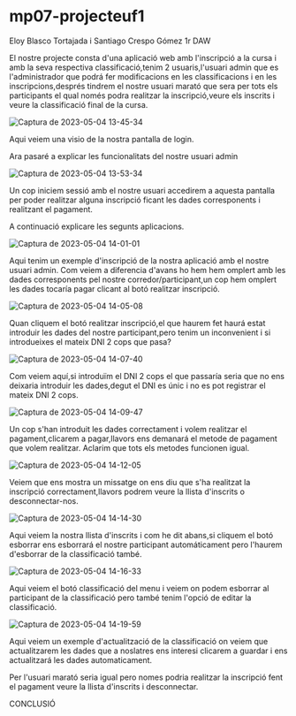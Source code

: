 # mp07-projecteuf1

Eloy Blasco Tortajada i Santiago Crespo Gómez 1r DAW

El nostre projecte consta d'una aplicació web amb l'inscripció a la cursa i amb la seva respectiva classificació,tenim 2 usuaris,l'usuari admin que es l'administrador que podrá fer modificacions en les classificacions i en les inscripcions,després tindrem el nostre usuari marató que sera per tots els participants el qual només podra realitzar la inscripció,veure els inscrits i veure la classificació final de la cursa.

![Captura de 2023-05-04 13-45-34](https://user-images.githubusercontent.com/119842178/236194713-b07963ef-985b-48eb-9fd9-71fe7c3afcee.png)

Aqui veiem una visio de la nostra pantalla de login.

Ara pasaré a explicar les funcionalitats del nostre usuari admin

![Captura de 2023-05-04 13-53-34](https://user-images.githubusercontent.com/119842178/236196777-a411f47c-a63c-4828-ae32-b68536b0fa58.png)

Un cop iniciem sessió amb el nostre usuari accedirem a aquesta pantalla per poder realitzar alguna inscripció ficant les dades corresponents i realitzant el pagament.

A continuació explicare les segunts aplicacions.

![Captura de 2023-05-04 14-01-01](https://user-images.githubusercontent.com/119842178/236197840-737e70cf-b80a-40bd-927e-3df474b40a81.png)

Aqui tenim un exemple d'inscripció de la nostra aplicació amb el nostre usuari admin.
Com veiem a diferencia d'avans ho hem hem omplert amb les dades corresponents pel nostre corredor/participant,un cop hem omplert les dades tocaría pagar clicant al botó realitzar inscripció.


![Captura de 2023-05-04 14-05-08](https://user-images.githubusercontent.com/119842178/236198735-7eb32fad-f4ea-4a28-b9ea-4b2422263010.png)

Quan cliquem el botó realitzar inscripció,el que haurem fet haurá estat introduir les dades del nostre participant,pero tenim un inconvenient i si introdueixes el mateix DNI 2 cops que pasa?

![Captura de 2023-05-04 14-07-40](https://user-images.githubusercontent.com/119842178/236199261-d1ee89bd-7ad4-4b24-8f27-242e1bda37ee.png)

Com veiem aquí,si introduïm el DNI 2 cops el que passaría seria que no ens deixaria introduir les dades,degut el DNI es únic i no es pot registrar el mateix DNI 2 cops.

![Captura de 2023-05-04 14-09-47](https://user-images.githubusercontent.com/119842178/236199765-6c21648c-cb87-42f7-997e-4ab8d1e57adb.png)

Un cop s'han introduit les dades correctament i volem realitzar el pagament,clicarem a pagar,llavors ens demanará el metode de pagament que volem realitzar. Aclarim que tots els metodes funcionen igual.

![Captura de 2023-05-04 14-12-05](https://user-images.githubusercontent.com/119842178/236200285-afc2d789-b218-45f3-b14c-ea78faa06b05.png)

Veiem que ens mostra un missatge on ens diu que s'ha realitzat la inscripció correctament,llavors podrem veure la llista d'inscrits o desconnectar-nos.

![Captura de 2023-05-04 14-14-30](https://user-images.githubusercontent.com/119842178/236200817-b8d33a15-523e-4e3b-873d-9027e42a951e.png)

Aqui veiem la nostra llista d'inscrits i com he dit abans,si cliquem el botó esborrar ens esborrará el nostre participant automáticament pero l'haurem d'esborrar de la classificació també.

![Captura de 2023-05-04 14-16-33](https://user-images.githubusercontent.com/119842178/236201292-cdae5ce9-3b10-4855-b4cf-e93a81ec2576.png)

Aqui veiem el botó classificació del menu i veiem on podem esborrar al participant de la classificació pero també tenim l'opció de editar la classificació.

![Captura de 2023-05-04 14-19-59](https://user-images.githubusercontent.com/119842178/236202089-394be935-01f3-48bb-a88c-69c14805cb84.png)

Aqui veiem un exemple d'actualització de la classificació on veiem que actualitzarem les dades que a noslatres ens interesi clicarem a guardar i ens actualitzará les dades automaticament.

Per l'usuari marató seria igual pero nomes podria realitzar la inscripció fent el pagament veure la llista d'inscrits i desconnectar.

CONCLUSIÓ


